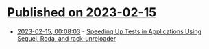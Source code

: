 # [Published on 2023-02-15](index.md)

* [2023-02-15, 00:08:03](https://lobste.rs/s/ygyjsa/speeding_up_tests_applications_using) - [Speeding Up Tests in Applications Using Sequel, Roda, and rack-unreloader](https://code.jeremyevans.net/2023-02-14-speeding-up-tests-in-applications-using-sequel-and-roda.html)
